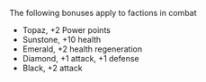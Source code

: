 ---
---
The following bonuses apply to factions in combat 

*   Topaz, +2 Power points
*   Sunstone, +10 health
*   Emerald, +2 health regeneration
*   Diamond, +1 attack, +1 defense
*   Black, +2 attack